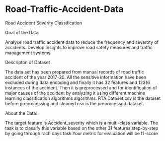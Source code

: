 # Road-Traffic-Accident-Data
Road Accident Severity Classification

Goal of the Data

Analyse road traffic accident data to reduce the frequency and severoty of accidents. Develop insights to improve road safety measures and traffic management systems.

Descripton of Dataset

The data set has been prepared from manual records of road traffic accident of the year 2017-20. All the sensitive information have been excluded during data encoding and finally it has 32 features and 12316 instances of the accident. Then it is preprocessed and for identification of major causes of the accident by analyzing it using different machine learning classification algorithms algorithms. RTA Dataset.csv is the dataset before preprocessing and cleaned.csv is the preprocessed dataset.

About the Data:

The target feature is Accident_severity which is a multi-class variable. The task is to classify this variable based on the other 31 features step-by-step by going through rach days task.Your metric for evaluation will be f1-score
